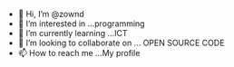 - 👋 Hi, I’m @zownd
- 👀 I’m interested in ...programming
- 🌱 I’m currently learning ...ICT
- 💞️ I’m looking to collaborate on ... OPEN SOURCE CODE
- 📫 How to reach me ...My profile

<!---
zownd/zownd is a ✨ special ✨ repository because its `README.md` (this file) appears on your GitHub profile.
You can click the Preview link to take a look at your changes.
--->
